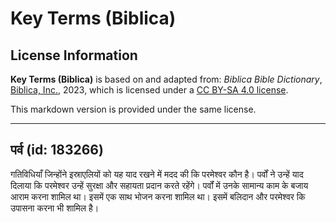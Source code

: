 # Key Terms (Biblica)

## License Information

**Key Terms (Biblica)** is based on and adapted from: _Biblica Bible Dictionary_, [Biblica, Inc.](https://www.biblica.com/), 2023, which is licensed under a [CC BY-SA 4.0 license](https://creativecommons.org/licenses/by-sa/4.0/legalcode.en).

This markdown version is provided under the same license.



--------------------------------

## पर्व (id: 183266)

गतिविधियाँ जिन्होंने इस्राएलियों को यह याद रखने में मदद की कि परमेश्वर कौन है। पर्वों ने उन्हें याद दिलाया कि परमेश्वर उन्हें सुरक्षा और सहायता प्रदान करते रहेंगे। पर्वों में उनके सामान्य काम के बजाय आराम करना शामिल था। इसमें एक साथ भोजन करना शामिल था। इसमें बलिदान और परमेश्वर कि उपासना करना भी शामिल है।


